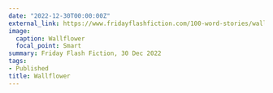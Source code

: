 ```yaml
---
date: "2022-12-30T00:00:00Z"
external_link: https://www.fridayflashfiction.com/100-word-stories/wallflower-by-fiona-h-evans
image:
  caption: Wallflower 
  focal_point: Smart
summary: Friday Flash Fiction, 30 Dec 2022
tags:
- Published
title: Wallflower
---
```

<!--
https://unsplash.com/photos/aLUl0vXcI_I?utm_source=unsplash&utm_medium=referral&utm_content=creditShareLink
-->